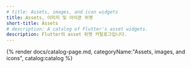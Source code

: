 ```yaml
---
# title: Assets, images, and icon widgets
title: Assets, 이미지 및 아이콘 위젯
short-title: Assets
# description: A catalog of Flutter's asset widgets.
description: Flutter의 asset 위젯 카탈로그입니다.
---
```


{% render docs/catalog-page.md, categoryName:"Assets, images, and icons", catalog:catalog %}
